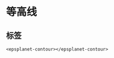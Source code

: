 # 等高线

<div data-sunwayTheme='light'>
  <EpsplanetEarth :showDefaultBasemap="true" @onReady="ready">
    <EpsplanetButton container="#earthContainer" icon="icon-tool_kjcx" type="panel" :position="position" :panel="panel" title='等高线分析'>
      <EpsplanetContour/>
    </EpsplanetButton>
  </EpsplanetEarth>
</div>

<script setup lang='ts'>
import {ref} from 'vue';
const position = ref({
  left: 10,
  top: 10
});
const panel = ref({
//   size: {
//     width: '300px',
//     height: '300px'
//   },
  position: {
    left: 10,
    top: 10
  }
});
const ready = (earth:any)=>{
  earth.sceneTree.root.children.push(
 {
        "czmObject": {
            "xbsjType": "Terrain",
            "xbsjGuid": "2c5ff649-c3c1-4740-8323-9b9bd30cadbb",
            "name": "未命名地形",
            "xbsjTerrainProvider": {
                "type": "XbsjCesiumTerrainProvider",
                "XbsjEllipsoidTerrainProvider": {},
                "XbsjCesiumTerrainProvider": {
                    "url": "http://www.supermapol.com/realspace/services/3D-stk_terrain/rest/realspace/datas/info/data/path",
                    "requestVertexNormals": true,
                    "requestWaterMask": true
                },
                "GoogleEarthEnterpriseTerrainProvider": {}
            }
        }
    }
  )
}
</script>

## 标签

```vue
<epsplanet-contour></epsplanet-contour>
```
